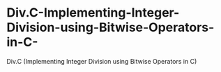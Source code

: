 # Div.C-Implementing-Integer-Division-using-Bitwise-Operators-in-C-
Div.C (Implementing Integer Division using Bitwise Operators in C)
